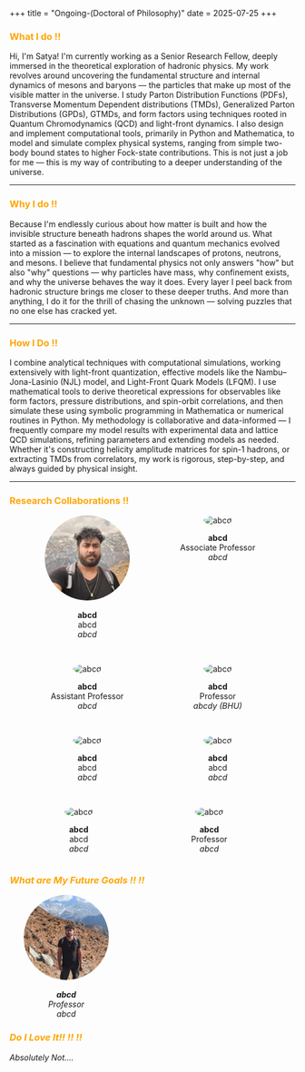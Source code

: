 +++
title = "Ongoing-(Doctoral of Philosophy)"
date = 2025-07-25
+++

### <span style="color: orange;">What I do !!</span>

Hi, I'm Satya! I'm currently working as a Senior Research Fellow, deeply immersed in the theoretical exploration of hadronic physics. My work revolves around uncovering the fundamental structure and internal dynamics of mesons and baryons — the particles that make up most of the visible matter in the universe. I study Parton Distribution Functions (PDFs), Transverse Momentum Dependent distributions (TMDs), Generalized Parton Distributions (GPDs), GTMDs, and form factors using techniques rooted in Quantum Chromodynamics (QCD) and light-front dynamics.
I also design and implement computational tools, primarily in Python and Mathematica, to model and simulate complex physical systems, ranging from simple two-body bound states to higher Fock-state contributions. This is not just a job for me — this is my way of contributing to a deeper understanding of the universe. 

---

### <span style="color: orange;">Why I do !!</span>

Because I'm endlessly curious about how matter is built and how the invisible structure beneath hadrons shapes the world around us. What started as a fascination with equations and quantum mechanics evolved into a mission — to explore the internal landscapes of protons, neutrons, and mesons.
I believe that fundamental physics not only answers "how" but also "why" questions — why particles have mass, why confinement exists, and why the universe behaves the way it does. Every layer I peel back from hadronic structure brings me closer to these deeper truths.
And more than anything, I do it for the thrill of chasing the unknown — solving puzzles that no one else has cracked yet.

---


### <span style="color: orange;">How I Do !!</span>

I combine analytical techniques with computational simulations, working extensively with light-front quantization, effective models like the Nambu–Jona-Lasinio (NJL) model, and Light-Front Quark Models (LFQM). I use mathematical tools to derive theoretical expressions for observables like form factors, pressure distributions, and spin-orbit correlations, and then simulate these using symbolic programming in Mathematica or numerical routines in Python.
My methodology is collaborative and data-informed — I frequently compare my model results with experimental data and lattice QCD simulations, refining parameters and extending models as needed.
Whether it's constructing helicity amplitude matrices for spin-1 hadrons, or extracting TMDs from correlators, my work is rigorous, step-by-step, and always guided by physical insight.

---

### <span style="color: orange;">Research Collaborations !!</span>


<div style="display: flex; flex-wrap: wrap; justify-content: center; gap: 30px;">

  <!-- Collaborator 1 -->
  <div style="width: 200px; text-align: center;">
    <img src="/static/me.jpg" alt="me" style="width: 150px; height: 150px; border-radius: 50%; object-fit: cover;">
    <p>
      <strong>abcd</strong><br>
     abcd<br>
      <em>abcd</em>
    </p>
  </div>

  <!-- Collaborator 2 -->
  <div style="width: 200px; text-align: center;">
    <img src="/static/abcd.jpg" alt="abcd" style="width: 150px; height: 150px; border-radius: 50%; object-fit: cover;">
    <p>
      <strong>abcd</strong><br>
      Associate Professor<br>
      <em>abcd</em>
    </p>
  </div>

  <!-- Collaborator 3 -->
  <div style="width: 200px; text-align: center;">
    <img src="/static/abcd.jpg" alt="abcd" style="width: 150px; height: 150px; border-radius: 50%; object-fit: cover;">
    <p>
      <strong>abcd</strong><br>
      Assistant Professor<br>
      <em>abcd</em>
    </p>
  </div>

  <!-- Collaborator 4 -->
  <div style="width: 200px; text-align: center;">
    <img src="/static/abcd.jpg" alt="abcd" style="width: 150px; height: 150px; border-radius: 50%; object-fit: cover;">
    <p>
      <strong>abcd</strong><br>
      Professor<br>
      <em>abcdy (BHU)</em>
    </p>
  </div>

  <!-- Collaborator 5 -->
  <div style="width: 200px; text-align: center;">
    <img src="/static/abcd.jpg" alt="abcd" style="width: 150px; height: 150px; border-radius: 50%; object-fit: cover;">
    <p>
      <strong>abcd</strong><br>
      abcd<br>
      <em>abcd</em>
    </p>
  </div>

  <!-- Collaborator 6 -->
  <div style="width: 200px; text-align: center;">
    <img src="/static/abcd" alt="abcd" style="width: 150px; height: 150px; border-radius: 50%; object-fit: cover;">
    <p>
      <strong>abcd</strong><br>
      abcd<br>
      <em>abcd</em>
    </p>
  </div>

  <!-- Collaborator 7 -->
  <div style="width: 200px; text-align: center;">
    <img src="/static/abcd" alt="abcd" style="width: 150px; height: 150px; border-radius: 50%; object-fit: cover;">
    <p>
      <strong>abcd</strong><br>
      abcd<br>
      <em>abcd</em>
    </p>
  </div>

  <!-- Collaborator 8 -->
  <div style="width: 200px; text-align: center;">
    <img src="/static/abcd" alt="abcd" style="width: 150px; height: 150px; border-radius: 50%; object-fit: cover;">
    <p>
      <strong>abcd</strong><br>
      Professor<br>
      <em>abcd
     </p>
   </div>
  </div>


### <span style="color: orange;">What are My Future Goals !! !!</span>

<div style="width: 200px; text-align: center;">
  <img src="/static/me1.jpg" alt="abcd" style="width: 150px; height: 150px; border-radius: 50%; object-fit: cover;">
  <p>
    <strong>abcd</strong><br>
    Professor<br>
    <em>abcd</em>
  </p>
</div>


### <span style="color: orange;">Do I Love It!! !! !!</span>

Absolutely Not....